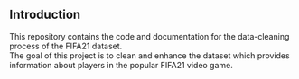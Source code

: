 ## Introduction
This repository contains the code and documentation for the data-cleaning process of the FIFA21 dataset.<br> The goal of this project is to clean and enhance the dataset which provides information about players in the popular FIFA21 video game.
